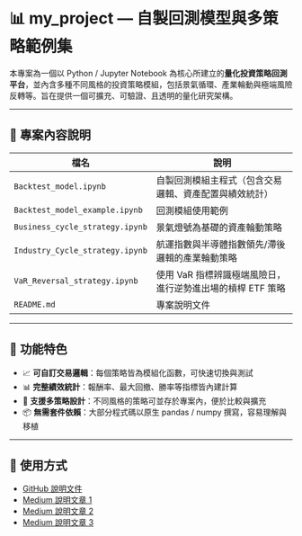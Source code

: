 # 📊 my_project — 自製回測模型與多策略範例集

本專案為一個以 Python / Jupyter Notebook 為核心所建立的**量化投資策略回測平台**，並內含多種不同風格的投資策略模組，包括景氣循環、產業輪動與極端風險反轉等。旨在提供一個可擴充、可驗證、且透明的量化研究架構。

---

## 📁 專案內容說明

| 檔名 | 說明 |
|------|------|
| `Backtest_model.ipynb` | 自製回測模組主程式（包含交易邏輯、資產配置與績效統計） |
| `Backtest_model_example.ipynb` | 回測模組使用範例 |
| `Business_cycle_strategy.ipynb` | 景氣燈號為基礎的資產輪動策略 |
| `Industry_Cycle_strategy.ipynb` | 航運指數與半導體指數領先/滯後邏輯的產業輪動策略 |
| `VaR_Reversal_strategy.ipynb` | 使用 VaR 指標辨識極端風險日，進行逆勢進出場的槓桿 ETF 策略 |
| `README.md` | 專案說明文件 |

---

## 🔧 功能特色

- 📈 **可自訂交易邏輯**：每個策略皆為模組化函數，可快速切換與測試
- 📊 **完整績效統計**：報酬率、最大回撤、勝率等指標皆內建計算
- 🧠 **支援多策略設計**：不同風格的策略可並存於專案內，便於比較與擴充
- 📦 **無需套件依賴**：大部分程式碼以原生 pandas / numpy 撰寫，容易理解與移植

---

## 🚀 使用方式

- [GitHub 說明文件](https://github.com/nemo090/my_project/blob/main/Backtest_model_example.ipynb)
- [Medium 說明文章 1](https://medium.com/@nemo_67036/%E6%88%91%E5%AF%AB%E4%BA%86%E8%87%AA%E5%B7%B1%E7%9A%84%E9%87%8F%E5%8C%96%E5%9B%9E%E6%B8%AC%E6%9E%B6%E6%A7%8B-%E4%B8%80-3bd2c214d940)
- [Medium 說明文章 2](https://medium.com/@nemo_67036/%E6%88%91%E5%AF%AB%E4%BA%86%E8%87%AA%E5%B7%B1%E7%9A%84%E9%87%8F%E5%8C%96%E5%9B%9E%E6%B8%AC%E6%9E%B6%E6%A7%8B-%E4%BA%8C-%E5%BE%9E%E6%A8%A1%E7%B5%84%E8%A8%AD%E8%A8%88%E5%88%B0%E5%85%A8%E6%B5%81%E7%A8%8B%E8%87%AA%E5%8B%95%E5%8C%96-72e94d59a644)
- [Medium 說明文章 3](https://medium.com/@nemo_67036/%E6%88%91%E5%AF%AB%E4%BA%86%E8%87%AA%E5%B7%B1%E7%9A%84%E9%87%8F%E5%8C%96%E5%9B%9E%E6%B8%AC%E6%9E%B6%E6%A7%8B-%E4%B8%89-%E5%AE%9A%E6%9C%9F%E5%AE%9A%E9%A1%8D-0050-%E7%AD%96%E7%95%A5%E6%AA%A2%E8%A6%96%E5%9B%9E%E6%B8%AC%E7%B8%BE%E6%95%88-185416b33227)

